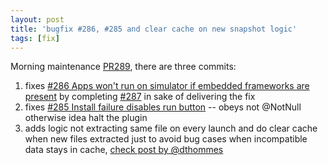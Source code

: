 ```yaml
---
layout: post
title: 'bugfix #286, #285 and clear cache on new snapshot logic'
tags: [fix]
---
```

Morning maintenance [PR289](https://github.com/MobiVM/robovm/pull/289), there are three commits:  

1. fixes [#286 Apps won't run on simulator if embedded frameworks are present](https://github.com/MobiVM/robovm/pull/286) by completing [#287](https://github.com/MobiVM/robovm/pull/287) in sake of delivering the fix
2. fixes [#285 Install failure disables run button](https://github.com/MobiVM/robovm/pull/285) -- obeys not @NotNull otherwise idea halt the plugin
3. adds logic not extracting same file on every launch and do clear cache when new files extracted just to avoid bug cases when incompatible data stays in cache, [check post by @dthommes](https://gitter.im/MobiVM/robovm?at=5ae44a7415c9b0311445a395)
